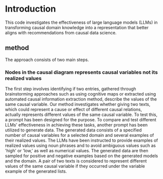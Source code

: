 
# Introduction  
This code investigates the effectiveness of large language models (LLMs) in transforming causal domain knowledge into a representation that better aligns with recommendations from causal data science.

## method
The approach consists of two main steps. 
### Nodes in the causal diagram represents causal variables not its realized values
The first step involves identifying if two entries, gathered through brainstorming approaches such as using cognitive maps or extracted using automated causal information extraction method, describe the values of the same causal variable.
Our method investigates whether giving two texts, which could represent a cause or effect of different causal relations, actually represents different values of the same causal variable. To test this, a prompt has been designed for the purpose. 
To compare and test different LLMs' effectiveness in achieving these tasks, another prompt has been utilized to generate data. The generated data consists of a specified number of causal variables for a selected domain and several examples of their realized values. 
The LLMs have been instructed to provide examples of realized values using noun phrases and to avoid ambiguous values such as 'high' or 'low,' as well as numerical values. 
The generated data are then sampled for positive and negative examples based on the generated models and the domain. 
A pair of two texts is considered to represent different values of the same causal variable if they occurred under the variable example of the generated lists. 
